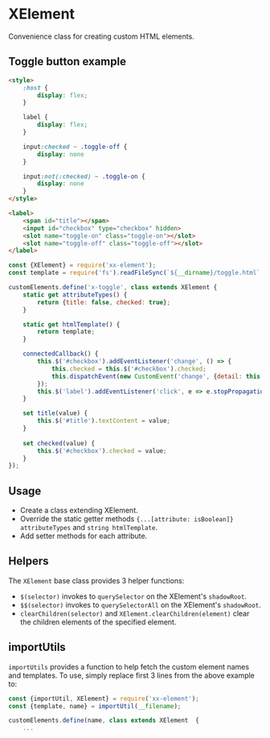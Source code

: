 # XElement

Convenience class for creating custom HTML elements.

## Toggle button example

```html
<style>
	:host {
		display: flex;
	}

	label {
		display: flex;
	}

	input:checked ~ .toggle-off {
		display: none
	}

	input:not(:checked) ~ .toggle-on {
		display: none
	}
</style>

<label>
    <span id="title"></span>
	<input id="checkbox" type="checkbox" hidden>
	<slot name="toggle-on" class="toggle-on"></slot>
	<slot name="toggle-off" class="toggle-off"></slot>
</label>
```

```js
const {XElement} = require('xx-element');
const template = require('fs').readFileSync(`${__dirname}/toggle.html`, 'utf8');

customElements.define('x-toggle', class extends XElement {
	static get attributeTypes() {
		return {title: false, checked: true};
	}

	static get htmlTemplate() {
		return template;
	}

	connectedCallback() {
		this.$('#checkbox').addEventListener('change', () => {
			this.checked = this.$('#checkbox').checked;
            this.dispatchEvent(new CustomEvent('change', {detail: this.checked}));
		});
		this.$('label').addEventListener('click', e => e.stopPropagation());
	}

	set title(value) {
		this.$('#title').textContent = value;
	}
	
	set checked(value) {
		this.$('#checkbox').checked = value;
	}
});
```

## Usage

- Create a class extending XElement.
- Override the static getter methods `{...[attribute: isBoolean]} attributeTypes` and `string htmlTemplate`.
- Add setter methods for each attribute.

## Helpers

The `XElement` base class provides 3 helper functions:

- `$(selector)` invokes to `querySelector` on the XElement's `shadowRoot`.
- `$$(selector)` invokes to `querySelectorAll` on the XElement's `shadowRoot`.
- `clearChildren(selector)` and `XElement.clearChildren(element)` clear the children elements of the specified element.

## importUtils

`importUtils` provides a function to help fetch the custom element names and templates. To use, simply replace first 3 lines from the above example to:

```js
const {importUtil, XElement} = require('xx-element');
const {template, name} = importUtil(__filename);

customElements.define(name, class extends XElement  {
    ...
```
